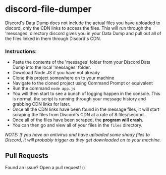 # discord-file-dumper

Discord's Data Dump does not include the actual files you have uploaded to discord, only the CDN links to access the files. This will run through the 'messages' directory discord gives you in your Data Dump and pull out all of the files linked in them through Discord's CDN.

### Instructions:
 - Paste the contents of the 'messages' folder from your Discord Data Dump into the local 'messages' folder. 
 - Download Node.JS if you have not already
 - Clone this project somewhere on to your machine 
 - Navigate to the cloned project using Command Prompt or equivalent
 - Run the command `node app.js` 
 - You will then start to see a bunch of logging happen in the console. This is normal, the script is running through your message history and grabbing CDN links for later. 
 - Once all the CDN links have been found in the message files, it will start scraping the files from Discord's CDN at a rate of 8 files/second. 
 - Once all of the files have been scraped, the **program will crash**. 
 - You can then go and view all of your files in the `files` directory.
 
 *NOTE: If you have an antivirus and have uploaded some shady files to Discord, it will probably trigger as they get downloaded on to your machine.*
 
 ## Pull Requests
 Found an issue? Open a pull request! :)
